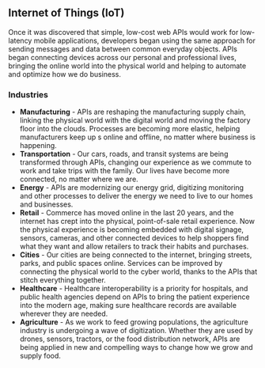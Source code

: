 ## Internet of Things (IoT) 
Once it was discovered that simple, low-cost web APIs would work for low-latency mobile applications, developers began using the same approach for sending messages and data between common everyday objects. APIs began connecting devices across our personal and professional lives, bringing the online world into the physical world and helping to automate and optimize how we do business. 

### Industries 
 

- **Manufacturing** - APIs are reshaping the manufacturing supply chain, linking the physical world with the digital world and moving the factory floor into the clouds. Processes are becoming more elastic, helping manufacturers keep up s online and offline, no matter where business is happening. 
- **Transportation** - Our cars, roads, and transit systems are being transformed through APIs, changing our experience as we commute to work and take trips with the family. Our lives have become more connected, no matter where we are. 
- **Energy** - APIs are modernizing our energy grid, digitizing monitoring and other processes to deliver the energy we need to live to our homes and businesses. 
- **Retail** - Commerce has moved online in the last 20 years, and the internet has crept into the physical, point-of-sale retail experience. Now the physical experience is becoming embedded with digital signage, sensors, cameras, and other connected devices to help shoppers find what they want and allow retailers to track their habits and purchases. 
- **Cities** - Our cities are being connected to the internet, bringing streets, parks, and public spaces online. Services can be improved by connecting the physical world to the cyber world, thanks to the APIs that stitch everything together. 
- **Healthcare** - Healthcare interoperability is a priority for hospitals, and public health agencies depend on APIs to bring the patient experience into the modern age, making sure healthcare records are available wherever they are needed. 
- **Agriculture** - As we work to feed growing populations, the agriculture industry is undergoing a wave of digitization. Whether they are used by drones, sensors, tractors, or the food distribution network, APIs are being applied in new and compelling ways to change how we grow and supply food.
 
 
 
